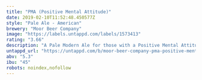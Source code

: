 ```yaml
---
title: "PMA (Positive Mental Attitude)"
date: 2019-02-10T11:52:48.450577Z
style: "Pale Ale - American"
brewery: "Moor Beer Company"
image: "https://labels.untappd.com/labels/1573413"
rating: "3.66"
description: "A Pale Modern Ale for those with a Positive Mental Attitude.  Brewed in support of Hardcore Hits Cancer."
untappd_url: "https://untappd.com/b/moor-beer-company-pma-positive-mental-attitude/1573413"
abv: "5.3"
ibu: "45"
robots: noindex,nofollow
---
```

